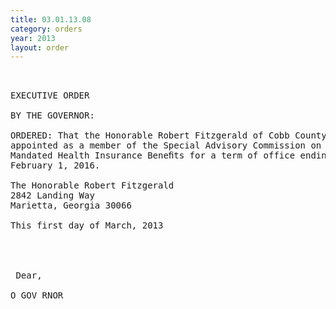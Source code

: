 ```yaml
---
title: 03.01.13.08
category: orders
year: 2013
layout: order
---
```


<pre> 

EXECUTIVE ORDER

BY THE GOVERNOR:

ORDERED: That the Honorable Robert Fitzgerald of Cobb County, Georgia, is
appointed as a member of the Special Advisory Commission on
Mandated Health Insurance Beneﬁts for a term of office ending
February 1, 2016.

The Honorable Robert Fitzgerald
2842 Landing Way
Marietta, Georgia 30066

This first day of March, 2013

 
 

 Dear,

O GOV RNOR

</pre>
